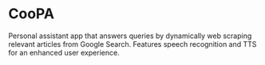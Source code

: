 # CooPA
Personal assistant app that answers queries by dynamically web scraping relevant articles from Google Search. Features speech recognition and TTS for an enhanced user experience.
